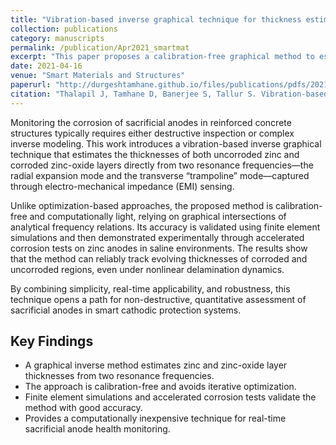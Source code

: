 ```yaml
---
title: "Vibration-based inverse graphical technique for thickness estimation of bulk acoustic wave (BAW) resonators: application for corrosion monitoring of sacrificial anodes"
collection: publications
category: manuscripts
permalink: /publication/Apr2021_smartmat
excerpt: "This paper proposes a calibration-free graphical method to estimate zinc and zinc-oxide layer thicknesses on sacrificial anodes from bulk acoustic wave resonances. Validated with finite element analysis and accelerated corrosion experiments, the approach offers a simple and reliable tool for real-time anode health monitoring."
date: 2021-04-16
venue: "Smart Materials and Structures"
paperurl: "http://durgeshtamhane.github.io/files/publications/pdfs/2021-04-16_Smart_Materials.pdf"
citation: "Thalapil J, Tamhane D, Banerjee S, Tallur S. Vibration-based inverse graphical technique for thickness estimation of bulk acoustic wave (BAW) resonators: application for corrosion monitoring of sacrificial anodes. Smart Mater. Struct. 30 (2021) 055015."
---
```

Monitoring the corrosion of sacrificial anodes in reinforced concrete structures typically requires either destructive inspection or
complex inverse modeling. 
This work introduces a vibration-based inverse graphical technique that estimates the thicknesses of both uncorroded zinc
and corroded zinc-oxide layers directly from two resonance frequencies—the radial expansion mode and the transverse “trampoline”
mode—captured through electro-mechanical impedance (EMI) sensing.

Unlike optimization-based approaches, the proposed method is calibration-free and computationally light,
relying on graphical intersections of analytical frequency relations. Its accuracy is validated using finite element simulations
and then demonstrated experimentally through accelerated corrosion tests on zinc anodes in saline environments.
The results show that the method can reliably track evolving thicknesses of corroded and uncorroded regions,
even under nonlinear delamination dynamics.

By combining simplicity, real-time applicability, and robustness, this technique opens a path for non-destructive,
quantitative assessment of sacrificial anodes in smart cathodic protection systems.

## Key Findings
- A graphical inverse method estimates zinc and zinc-oxide layer thicknesses from two resonance frequencies.  
- The approach is calibration-free and avoids iterative optimization.  
- Finite element simulations and accelerated corrosion tests validate the method with good accuracy.  
- Provides a computationally inexpensive technique for real-time sacrificial anode health monitoring.  


